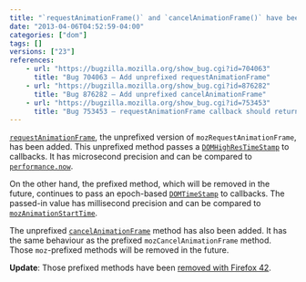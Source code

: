 ```yaml
---
title: "`requestAnimationFrame()` and `cancelAnimationFrame()` have been unprefixed"
date: "2013-04-06T04:52:59-04:00"
categories: ["dom"]
tags: []
versions: ["23"]
references:
    - url: "https://bugzilla.mozilla.org/show_bug.cgi?id=704063"
      title: "Bug 704063 – Add unprefixed requestAnimationFrame"
    - url: "https://bugzilla.mozilla.org/show_bug.cgi?id=876282"
      title: "Bug 876282 – Add unprefixed cancelAnimationFrame"
    - url: "https://bugzilla.mozilla.org/show_bug.cgi?id=753453"
      title: "Bug 753453 – requestAnimationFrame callback should return DOMHighResTimeStamp"
---
```

[`requestAnimationFrame`](https://developer.mozilla.org/docs/Web/API/window.requestAnimationFrame), the unprefixed version of `mozRequestAnimationFrame`, has been added. This unprefixed method passes a [`DOMHighResTimeStamp`](https://developer.mozilla.org/docs/Web/API/DOMHighResTimeStamp) to callbacks. It has microsecond precision and can be compared to [`performance.now`](https://developer.mozilla.org/docs/Web/API/window.performance.now).

On the other hand, the prefixed method, which will be removed in the future, continues to pass an epoch-based [`DOMTimeStamp`](https://developer.mozilla.org/docs/Web/API/DOMTimeStamp) to callbacks. The passed-in value has millisecond precision and can be compared to [`mozAnimationStartTime`](https://developer.mozilla.org/docs/Web/API/window.mozAnimationStartTime).

The unprefixed [`cancelAnimationFrame`](https://developer.mozilla.org/docs/Web/API/window.cancelAnimationFrame) method has also been added. It has the same behaviour as the prefixed `mozCancelAnimationFrame` method. Those `moz`-prefixed methods will be removed in the future.

**Update**: Those prefixed methods have been [removed with Firefox 42](https://www.fxsitecompat.dev/en-CA/docs/2015/mozrequestanimationframe-and-related-apis-have-been-removed/).
